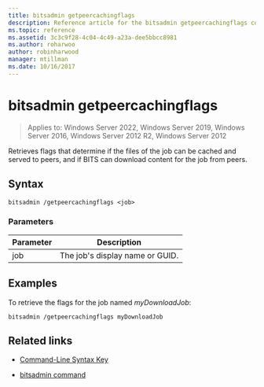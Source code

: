 ```yaml
---
title: bitsadmin getpeercachingflags
description: Reference article for the bitsadmin getpeercachingflags command, which retrieves flags that determine if the files of the job can be cached and served to peers, and if BITS can download content for the job from peers.
ms.topic: reference
ms.assetid: 3c3c9f28-4c04-4c49-a23a-dee5bbcc8981
ms.author: roharwoo
author: robinharwood
manager: mtillman
ms.date: 10/16/2017
---
```

# bitsadmin getpeercachingflags

>Applies to: Windows Server 2022, Windows Server 2019, Windows Server 2016, Windows Server 2012 R2, Windows Server 2012

Retrieves flags that determine if the files of the job can be cached and served to peers, and if BITS can download content for the job from peers.

## Syntax

```
bitsadmin /getpeercachingflags <job>
```

### Parameters

| Parameter | Description |
| -------------- | -------------- |
| job | The job's display name or GUID. |

## Examples

To retrieve the flags for the job named *myDownloadJob*:

```
bitsadmin /getpeercachingflags myDownloadJob
```

## Related links

- [Command-Line Syntax Key](command-line-syntax-key.md)

- [bitsadmin command](bitsadmin.md)
